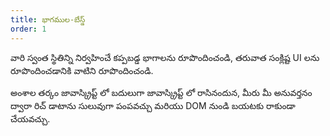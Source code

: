 ```yaml
---
title: భాగముల-బేస్డ్
order: 1
---
```


వారి స్వంత స్థితిన్ని నిర్వహించే కప్పబడ్డ భాగాలను రూపొందించండి, తరువాత సంక్లిష్ట UI లను రూపొందించడానికి వాటిని రూపొందించండి.

అంశాల తర్కం జావాస్క్రిప్ట్ లో బదులుగా జావాస్క్రిప్ట్ లో రాసినందున, మీరు మీ అనువర్తనం ద్వారా రిచ్ డాటాను సులువుగా పంపవచ్చు మరియు DOM నుండి బయటకు రాకుండా చేయవచ్చు.
